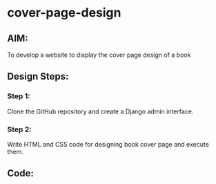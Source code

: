 # cover-page-design
## AIM:
To develop a website to display the cover page design of a book

## Design Steps:

### Step 1:

Clone the GitHub repository and create a Django admin interface.
### Step 2:

Write HTML and CSS code for designing book cover page and execute them.
## Code:
<!DOCTYPE html>
<html lang="en">
    <head>
        <meta name="viewport"
        content="width=device-width,initial-scale=1.0">
        <style>
            .bookpage{
                width:400px;
                height:600px;
                color:red;
                margin-left:auto;
                margin-right:auto;
                padding:20px;
                font-family:'Franklin Gothic Medium', 'Arial Narrow', Arial, sans-serif;
                background-image:url(/static/images/back.jpg);
                background-size: cover;
            }
            .insight{
                color: brown;
            }

            .hrstyle{
                width:100px;
            }

            .author{
                color:white;
                display:inline;
                position: relative;
                color:red;
                top:190px;


                font-family: Georgia;
                font-size: medium;
            }

            .booktitle{
                font-family:'Courier New', Courier, monospace;
                font-size: larger;
                text-align: center;
                position: relative;
                top:30px;
            }

            .id{
                width:400px;
                position:relative;
                top:180px;


            }

            .pub{
                font-size: medium;
                position: relative;
                top:155px;
                left:330px;
            }
            .ed{
                color:blue;
                font-size: medium;
                font-family:Verdana;
                position: relative;
                top:85px;

            }

            .subtitle{
                font-family: Tahoma;
                font-size: large;
                position: relative;
                top:40px;
            }
            .mypic{
                position: relative;
                top:135px;
                left:260px;
                width:100px;
                height:100px;
                background-size: cover;
            }

        </style>
        <title>Book Cover Page</title>
    </head>
    <body>
        <div class="bookpage">
            <div class="insight">
                SEC INSIGHT
            </div>
            <div class="hrstyle">
                <hr style="color:red;">
            </div>
            <div class="booktitle">
                <h1>Fundamentals of Web Application Development</h1></div>
            <div class="subtitle">
                HTML and CSS Combined with Django Architecture
            </div>
            <div class="mypic">
                <img src="/static/images/my.png" width="130" height="145" alt="">
            </div>
            <div class="id">
                <hr style="color:orange;">
            </div>
            <div class="author">
                <p><b>Kishore</b></p>
            </div>
            <div class="pub">
                SEC
            </div>
            <div class="ed">
                <b>Sixth Edition</b>
            </div>
        </div>
    </body>
</html>

## Output:
![photo](https://user-images.githubusercontent.com/119404460/214466337-1c7b5ad4-2c37-4874-ba55-87d9e8029e5c.png)
![validator](https://user-images.githubusercontent.com/119404460/214467685-8bff503b-2e11-4851-8be6-1e969121471a.png)


## Result:
The program for designing book cover page using HTML and CSS is created successfully.
